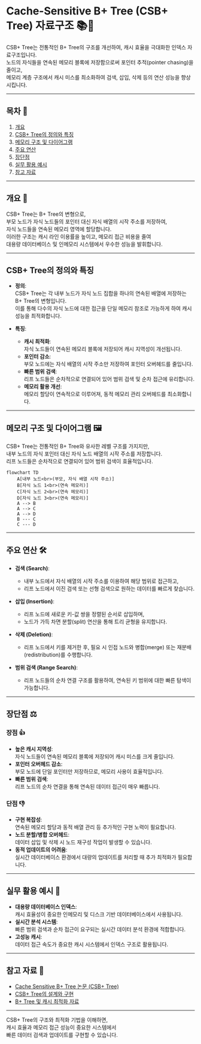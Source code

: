 # Cache-Sensitive B+ Tree (CSB+ Tree) 자료구조 📚💾

CSB+ Tree는 전통적인 B+ Tree의 구조를 개선하여, 캐시 효율을 극대화한 인덱스 자료구조입니다.  
노드의 자식들을 연속된 메모리 블록에 저장함으로써 포인터 추적(pointer chasing)을 줄이고,  
메모리 계층 구조에서 캐시 미스를 최소화하여 검색, 삽입, 삭제 등의 연산 성능을 향상시킵니다.

---

## 목차 📝
1. [개요](#개요-🧐)
2. [CSB+ Tree의 정의와 특징](#csb-tree의-정의와-특징)
3. [메모리 구조 및 다이어그램](#메모리-구조-및-다이어그램-🖼️)
4. [주요 연산](#주요-연산-🛠️)
5. [장단점](#장단점-⚖️)
6. [실무 활용 예시](#실무-활용-예시-💼)
7. [참고 자료](#참고-자료-🔗)

---

## 개요 🧐
CSB+ Tree는 B+ Tree의 변형으로,  
부모 노드가 자식 노드들의 포인터 대신 자식 배열의 시작 주소를 저장하여,  
자식 노드들을 연속된 메모리 영역에 할당합니다.  
이러한 구조는 캐시 라인 이용률을 높이고, 메모리 접근 비용을 줄여  
대용량 데이터베이스 및 인메모리 시스템에서 우수한 성능을 발휘합니다.

---

## CSB+ Tree의 정의와 특징
- **정의**:  
  CSB+ Tree는 각 내부 노드가 자식 노드 집합을 하나의 연속된 배열에 저장하는 B+ Tree의 변형입니다.  
  이를 통해 다수의 자식 노드에 대한 접근을 단일 메모리 참조로 가능하게 하여 캐시 성능을 최적화합니다.
  
- **특징**:
  - **캐시 최적화**:  
    자식 노드들이 연속된 메모리 블록에 저장되어 캐시 지역성이 개선됩니다.
  - **포인터 감소**:  
    부모 노드에는 자식 배열의 시작 주소만 저장하여 포인터 오버헤드를 줄입니다.
  - **빠른 범위 검색**:  
    리프 노드들은 순차적으로 연결되어 있어 범위 검색 및 순차 접근에 유리합니다.
  - **메모리 활용 개선**:  
    메모리 할당이 연속적으로 이루어져, 동적 메모리 관리 오버헤드를 최소화합니다.

---

## 메모리 구조 및 다이어그램 🖼️
CSB+ Tree는 전통적인 B+ Tree와 유사한 레벨 구조를 가지지만,  
내부 노드의 자식 포인터 대신 자식 노드 배열의 시작 주소를 저장합니다.  
리프 노드들은 순차적으로 연결되어 있어 범위 검색이 효율적입니다.

```mermaid
flowchart TD
    A[내부 노드<br>(부모, 자식 배열 시작 주소)]
    B[자식 노드 1<br>(연속 메모리)]
    C[자식 노드 2<br>(연속 메모리)]
    D[자식 노드 3<br>(연속 메모리)]
    A --> B
    A --> C
    A --> D
    B --- C
    C --- D
```

---

## 주요 연산 🛠️
- **검색 (Search)**:  
  - 내부 노드에서 자식 배열의 시작 주소를 이용하여 해당 범위로 접근하고,  
  - 리프 노드에서 이진 검색 또는 선형 검색으로 원하는 데이터를 빠르게 찾습니다.
  
- **삽입 (Insertion)**:  
  - 리프 노드에 새로운 키-값 쌍을 정렬된 순서로 삽입하며,  
  - 노드가 가득 차면 분할(split) 연산을 통해 트리 균형을 유지합니다.
  
- **삭제 (Deletion)**:  
  - 리프 노드에서 키를 제거한 후, 필요 시 인접 노드와 병합(merge) 또는 재분배(redistribution)를 수행합니다.
  
- **범위 검색 (Range Search)**:  
  - 리프 노드들의 순차 연결 구조를 활용하여, 연속된 키 범위에 대한 빠른 탐색이 가능합니다.

---

## 장단점 ⚖️

### 장점 👍
- **높은 캐시 지역성**:  
  자식 노드들이 연속된 메모리 블록에 저장되어 캐시 미스를 크게 줄입니다.
- **포인터 오버헤드 감소**:  
  부모 노드에 단일 포인터만 저장하므로, 메모리 사용이 효율적입니다.
- **빠른 범위 검색**:  
  리프 노드의 순차 연결을 통해 연속된 데이터 접근이 매우 빠릅니다.

### 단점 👎
- **구현 복잡성**:  
  연속된 메모리 할당과 동적 배열 관리 등 추가적인 구현 노력이 필요합니다.
- **노드 분할/병합 오버헤드**:  
  데이터 삽입 및 삭제 시 노드 재구성 작업이 발생할 수 있습니다.
- **동적 업데이트의 어려움**:  
  실시간 데이터베이스 환경에서 대량의 업데이트를 처리할 때 추가 최적화가 필요합니다.

---

## 실무 활용 예시 💼
- **대용량 데이터베이스 인덱스**:  
  캐시 효율성이 중요한 인메모리 및 디스크 기반 데이터베이스에서 사용됩니다.
- **실시간 분석 시스템**:  
  빠른 범위 검색과 순차 접근이 요구되는 실시간 데이터 분석 환경에 적합합니다.
- **고성능 캐시**:  
  데이터 접근 속도가 중요한 캐시 시스템에서 인덱스 구조로 활용됩니다.

---

## 참고 자료 🔗
- [Cache Sensitive B+ Tree 논문 (CSB+ Tree)](https://www.cs.cmu.edu/~ckingsf/btree/csb.pdf)
- [CSB+ Tree의 설계와 구현](https://www.usenix.org/legacy/event/fast02/tech/full_papers/kim/kim.pdf)
- [B+ Tree 및 캐시 최적화 자료](https://www.vldb.org/)

---

CSB+ Tree의 구조와 최적화 기법을 이해하면,  
캐시 효율과 메모리 접근 성능이 중요한 시스템에서  
빠른 데이터 검색과 업데이트를 구현할 수 있습니다.
